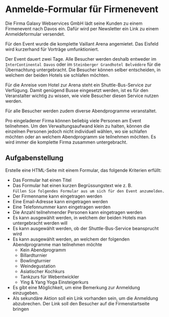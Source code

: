 # Anmelde-Formular für Firmenevent

Die Firma Galaxy Webservices GmbH lädt seine Kunden zu einem Firmenevent nach Davos ein. Dafür wird per Newsletter ein Link zu einem Anmeldeformular versendet.

Für den Event wurde die komplette Vaillant Arena angemietet. Das Eisfeld wird kurzerhand für Vorträge umfunktioniert.

Der Event dauert zwei Tage. Alle Besucher werden deshalb entweder im `InterContinental Davos` oder im `Steinberger Grandhotel Belvédère` für die Übernachtung untergebracht. Die Besucher können selber entscheiden, in welchem der beiden Hotels sie schlafen möchten.

Für die Anreise vom Hotel zur Arena steht ein Shuttle-Bus-Service zur Verfügung. Damit genügend Busse eingesetzt werden, ist es für den Veranstalter wichtig zu wissen, wie viele Besucher diesen Service nutzen werden.

Für alle Besucher werden zudem diverse Abendprogramme veranstaltet.

Pro eingeladener Firma können beliebig viele Personen am Event teilnehmen. Um den Verwaltungsaufwand klein zu halten, können die einzelnen Personen jedoch nicht individuell wählen, wo sie schlafen möchten oder an welchem Abendprogramm sie teilnehmen möchten. Es wird immer die komplette Firma zusammen untergebracht.

## Aufgabenstellung

Erstelle eine HTML-Seite mit einem Formular, das folgende Kriterien erfüllt:

* Das Formular hat einen Titel
* Das Formular hat einen kurzen Begrüssungstext wie z. B. <br />
  `Füllen Sie folgendes Formular aus um sich für den Event anzumelden.`
* Der Firmenname kann eingetragen werden
* Eine Email-Adresse kann eingetragen werden
* Eine Telefonnummer kann eingetragen werden
* Die Anzahl teilnehmender Personen kann eingetragen werden
* Es kann ausgewählt werden, in welchem der beiden Hotels man untergebracht werden will
* Es kann ausgewählt werden, ob der Shuttle-Bus-Service beansprucht wird
* Es kann ausgewählt werden, an welchem der folgenden Abendprogramme man teilnehmen möchte
    - Kein Abendprogramm
    - Billardturnier
    - Bowlingturnier
    - Weindegustation
    - Asiatischer Kochkurs
    - Tankzurs für Webentwickler
    - Ying & Yang Yoga Einsteigerkurs
* Es gibt eine Möglichkeit, um eine Bemerkung zur Anmeldung einzugeben.
* Als sekundäre Aktion soll ein Link vorhanden sein, um die Anmeldung abzubrechen. Der Link soll den Besucher auf die Firmenstartseite bringen